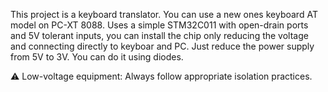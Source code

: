 This project is a keyboard translator. You can use a new ones keyboard AT model on PC-XT 8088.
Uses a simple STM32C011 with open-drain ports and 5V tolerant inputs, you can install the chip
 only reducing the voltage and connecting directly to keyboar and PC.
 Just reduce the power supply from 5V to 3V. You can do it using diodes. 




⚠️ Low-voltage equipment: Always follow appropriate isolation practices.
